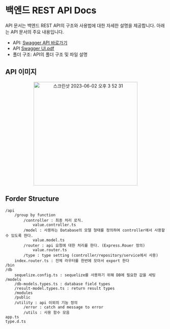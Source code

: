 # 백엔드 REST API Docs
API 문서는 백엔드 REST API의 구조와 사용법에 대한 자세한 설명을 제공합니다. 아래는 API 문서의 주요 내용입니다.

- API: [Swagger API 바로가기](https://port-0-hereyoure-api-17xqnr2llgtje1s5.sel3.cloudtype.app/api-docs/)
- API [Swagger UI.pdf](https://github.com/kimseowoo03/hereYoure/files/11634767/Swagger.UI.pdf)
- 폴더 구조: API의 폴더 구조 및 파일 설명

## API 이미지

<div align="center">
<img width="326" alt="스크린샷 2023-06-02 오후 3 52 31" src="https://github.com/kimseowoo03/hereYoure/assets/102151860/1a011e42-7ffd-40fa-9251-ba248924616b">
</div>

## Forder Structure

```
/api
    /group by function
        /controller : 최종 처리 로직.
            value.controller.ts
        /model : 사용하는 Database의 모델 형태를 정의하여 controller에서 사용할 수 있도록 한다.
            value.model.ts
        /router : api 요청에 대한 처리를 한다. (Express.Rouer 정의)
            value.router.ts
        /type : type setting (controller/repository/service에서 사용)
    index.router.ts : 전체 라우터를 한번에 모아서 export 한다
/bin
/db
    sequelize.config.ts : sequelize를 사용하기 위해 DB에 필요한 값을 세팅
/models
    /db-models.types.ts : database field types
    /result-model.types.ts : return result types
    /modules
    /public
    /utility : api 이외의 기능 정의
        /error : catch and message to error
        /utils : 사용 함수 모음
app.ts
type.d.ts
```